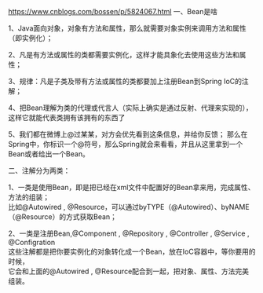 https://www.cnblogs.com/bossen/p/5824067.html
一、Bean是啥

1、Java面向对象，对象有方法和属性，那么就需要对象实例来调用方法和属性（即实例化）；

2、凡是有方法或属性的类都需要实例化，这样才能具象化去使用这些方法和属性；

3、规律：凡是子类及带有方法或属性的类都要加上注册Bean到Spring IoC的注解；

4、把Bean理解为类的代理或代言人（实际上确实是通过反射、代理来实现的），这样它就能代表类拥有该拥有的东西了

5、我们都在微博上@过某某，对方会优先看到这条信息，并给你反馈；
那么在Spring中，你标识一个@符号，那么Spring就会来看看，并且从这里拿到一个Bean或者给出一个Bean。

二、注解分为两类：

1、一类是使用Bean，即是把已经在xml文件中配置好的Bean拿来用，完成属性、方法的组装；  
比如@Autowired , @Resource，可以通过byTYPE（@Autowired）、byNAME（@Resource）的方式获取Bean；

2、一类是注册Bean,@Component , @Repository , @Controller , @Service , @Configration  
这些注解都是把你要实例化的对象转化成一个Bean，放在IoC容器中，等你要用的时候，  
它会和上面的@Autowired , @Resource配合到一起，把对象、属性、方法完美组装。